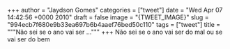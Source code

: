 
+++
author = "Jaydson Gomes"
categories = ["tweet"]
date = "Wed Apr 07 14:42:56 +0000 2010"
draft = false
image = "{TWEET_IMAGE}"
slug = "994ecb7f680e9b33ea697b6b4aaef76bed50c110"
tags = ["tweet"]
title = """Não sei se o ano vai ser ..."""
+++
Não sei se o ano vai ser do mal ou se vai ser do bem
